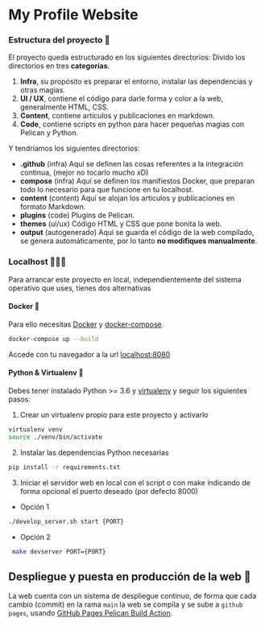 # My Profile Website


### Estructura del proyecto 📂

El proyecto queda estructurado en los siguientes directorios:
Divido los directorios en tres **categorías**.

1. **Infra**, su propósito es preparar el entorno, instalar las dependencias y otras magias.
2. **UI / UX**, contiene el código para darle forma y color a la web, generalmente HTML, CSS.
3. **Content**, contiene artículos y publicaciones en markdown.
4. **Code**, contiene scripts en python para hacer pequeñas magias con Pelican y Python.

Y tendríamos los siguientes directorios:

- **.github** (infra) Aquí se definen las cosas referentes a la integración continua, (mejor no tocarlo mucho xD)
- **compose** (infra) Aquí se definen los manifiestos Docker, que preparan todo lo necesario para que funcione en tu localhost.
- **content** (content) Aquí se alojan los articulos y publicaciones en formato Markdown.
- **plugins** (code) Plugins de Pelican.
- **themes** (ui/ux) Código HTML y CSS que pone bonita la web.
- **output** (autogenerado) Aquí se guarda el código de la web compilado, se genera automáticamente, por lo tanto **no modifiques manualmente**.


### Localhost 👨🏼‍💻

Para arrancar este proyecto en local, independientemente del sistema operativo que uses, tienes dos alternativas


#### Docker 🐳

Para ello necesitas [Docker](https://www.docker.com/get-started) y [docker-compose](https://docs.docker.com/compose/install/).

```sh
docker-compose up --build
```

Accede con tu navegador a la url [localhost:8080](http://localhost:8080)

#### Python & Virtualenv 🐍

Debes tener instalado Python >= 3.6 y [virtualenv](https://virtualenv.pypa.io/en/latest/) y seguir los siguientes pasos:

1. Crear un virtualenv propio para este proyecto y activarlo

```bash
virtualenv venv
source ./venv/bin/activate
```

2. Instalar las dependencias Python necesarias

```bash
pip install -r requirements.txt
```

3. Iniciar el servidor web en local con el script o con make indicando de forma opcional el puerto deseado (por defecto 8000)

- Opción 1
```bash
./develop_server.sh start {PORT}
```

- Opción 2
```bash
 make devserver PORT={PORT}
```


## Despliegue y puesta en producción de la web 🚀

La web cuenta con un sistema de despliegue continuo, de forma que cada cambio (commit) en la rama ``main`` la web se compila y se sube a ``github pages``, usando [GitHub Pages Pelican Build Action](https://github.com/marketplace/actions/github-pages-pelican-build-action).

